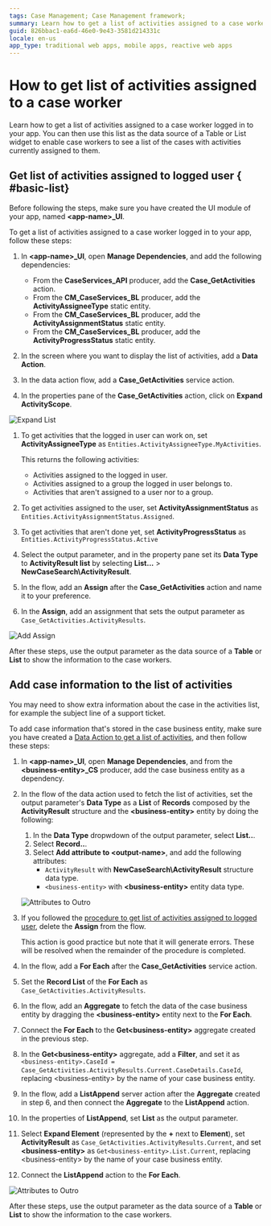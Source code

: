 ```yaml
---
tags: Case Management; Case Management framework;
summary: Learn how to get a list of activities assigned to a case worker logged in to your app.
guid: 826bbac1-ea6d-46e0-9e43-3581d214331c
locale: en-us
app_type: traditional web apps, mobile apps, reactive web apps
---
```


# How to get list of activities assigned to a case worker

Learn how to get a list of activities assigned to a case worker logged in to your app.
You can then use this list as the data source of a Table or List widget to enable case workers to see a list of the cases with activities currently assigned to them.

## Get list of activities assigned to logged user { #basic-list}

Before following the steps, make sure you have created the UI module of your app, named **&lt;app-name&gt;_UI**.

To get a list of activities assigned to a case worker logged in to your app, follow these steps:

1. In **&lt;app-name&gt;_UI**, open **Manage Dependencies**, and add the following dependencies:

    * From the **CaseServices_API** producer, add the **Case_GetActivities** action.
    * From the **CM_CaseServices_BL** producer, add the **ActivityAssigneeType** static entity.
    * From the **CM_CaseServices_BL** producer, add the **ActivityAssignmentStatus** static entity.
    * From the **CM_CaseServices_BL** producer, add the **ActivityProgressStatus** static entity.

1. In the screen where you want to display the list of activities, add a **Data Action**.

1. In the data action flow, add a **Case_GetActivities** service action.

1. In the properties pane of the **Case_GetActivities** action, click on **Expand ActivityScope**.

![Expand List](images/list-activ-expand-ss.png)

1. To get activities that the logged in user can work on, set **ActivityAssigneeType** as `Entities.ActivityAssigneeType.MyActivities`.

    <div class="info" markdown="1">

    This returns the following activities:

    * Activities assigned to the logged in user.
    * Activities assigned to a group the logged in user belongs to.
    * Activities that aren't assigned to a user nor to a group.

    </div>

1. To get activities assigned to the user, set **ActivityAssignmentStatus** as `Entities.ActivityAssignmentStatus.Assigned`.

1. To get activities that aren't done yet, set **ActivityProgressStatus** as `Entities.ActivityProgressStatus.Active`

1. Select the output parameter, and in the property pane set its **Data Type** to **ActivityResult list** by selecting **List...** > **NewCaseSearch\ActivityResult**.

1. In the flow, add an **Assign** after the **Case_GetActivities** action and name it to your preference.

1. In the **Assign**, add an assignment that sets the output parameter as  `Case_GetActivities.ActivityResults`.

![Add Assign](images/list-activ-assign-ss.png)

After these steps, use the output parameter as the data source of a **Table** or **List** to show the information to the case workers.

## Add case information to the list of activities

You may need to show extra information about the case in the activities list, for example the subject line of a support ticket.

To add case information that's stored in the case business entity, make sure you have created a [Data Action to get a list of activities](#basic-list), and then follow these steps:

1. In **&lt;app-name&gt;_UI**, open **Manage Dependencies**, and from the **&lt;business-entity&gt;_CS** producer, add the case business entity as a dependency.

1. In the flow of the data action used to fetch the list of activities, set the output parameter's **Data Type** as a **List** of **Records** composed by the **ActivityResult** structure and the **&lt;business-entity&gt;** entity by doing the following:

    1. In the **Data Type** dropwdown of the output parameter, select **List..**.
    1. Select **Record..**.
    1. Select **Add attribute to &lt;output-name&gt;**, and add the following attributes:
        * `ActivityResult` with **NewCaseSearch\ActivityResult** structure data type.
        * `<business-entity>` with **&lt;business-entity&gt;** entity data type.
    
    ![Attributes to Outro](images/list-activ-add-case-ss.png)

1. If you followed the [procedure to get list of activities assigned to logged user](#basic-list), delete the **Assign** from the flow.

    <div class='info' markdown='1'>

    This action is good practice but note that it will generate errors. These will be resolved when the remainder of the procedure is completed.

    </div>

1. In the flow, add a **For Each** after the **Case_GetActivities** service action.

1. Set the **Record List** of the **For Each** as `Case_GetActivities.ActivityResults`.

1. In the flow, add an **Aggregate** to fetch the data of the case business entity by dragging the **&lt;business-entity&gt;** entity next to the **For Each**.

1. Connect the **For Each** to the **Get&lt;business-entity&gt;** aggregate created in the previous step.

1. In the **Get&lt;business-entity&gt;** aggregate, add a **Filter**, and set it as `<business-entity>.CaseId = Case_GetActivities.ActivityResults.Current.CaseDetails.CaseId`, replacing &lt;business-entity&gt; by the name of your case business entity.

1. In the flow, add a **ListAppend** server action after the **Aggregate** created in step 6, and then connect the **Aggregate** to the **ListAppend** action.

1. In the properties of **ListAppend**, set **List** as the output parameter.

1. Select **Expand Element** (represented by the **+** next to **Element**), set **ActivityResult** as `Case_GetActivities.ActivityResults.Current`, and set **&lt;business-entity&gt;** as `Get<business-entity>.List.Current`, replacing &lt;business-entity&gt; by the name of your case business entity.

1. Connect the **ListAppend** action to the **For Each**.

![Attributes to Outro](images/list-activ-end-ss.png)

After these steps, use the output parameter as the data source of a **Table** or **List** to show the information to the case workers.
